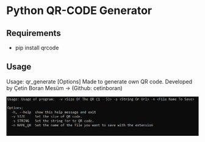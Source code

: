 # Python QR-CODE Generator

## Requirements

* pip install qrcode

## Usage
Usage: qr_generate [Options]
    Made to generate own QR code.
    Developed by Çetin Boran Mesüm -> (Github: cetinboran)

<img src="/QRCODE.png" title="Optional title">

